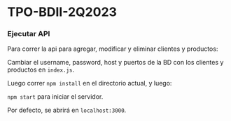 # TPO-BDII-2Q2023
### Ejecutar API
Para correr la api para agregar, modificar y eliminar clientes y productos:

Cambiar el username, password, host y puertos de la BD con los clientes y productos en `index.js`.

Luego correr `npm install` en el directorio actual, y luego:

`npm start` para iniciar el servidor. 

Por defecto, se abrirá en `localhost:3000`.
